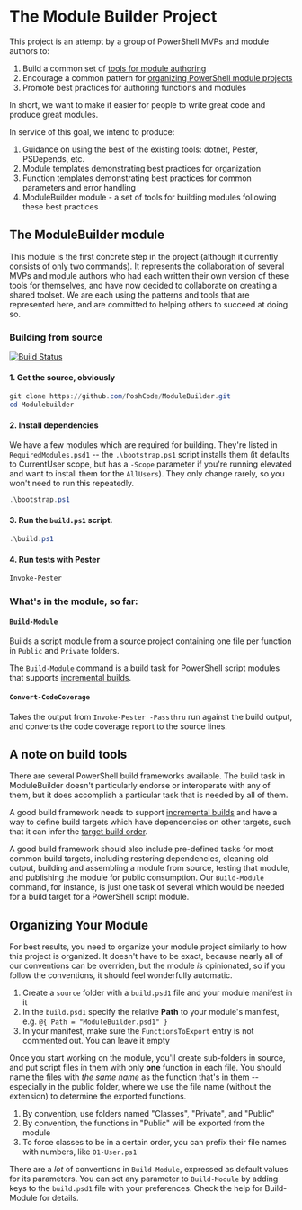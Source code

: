 # The Module Builder Project

This project is an attempt by a group of PowerShell MVPs and module authors to:

1. Build a common set of [tools for module authoring](#whats-in-the-module-so-far)
2. Encourage a common pattern for [organizing PowerShell module projects](#organizing-your-module)
3. Promote best practices for authoring functions and modules

In short, we want to make it easier for people to write great code and produce great modules.

In service of this goal, we intend to produce:

1. Guidance on using the best of the existing tools: dotnet, Pester, PSDepends, etc.
2. Module templates demonstrating best practices for organization
3. Function templates demonstrating best practices for common parameters and error handling
4. ModuleBuilder module - a set of tools for building modules following these best practices

## The ModuleBuilder module

This module is the first concrete step in the project (although it currently consists of only two commands). It represents the collaboration of several MVPs and module authors who had each written their own version of these tools for themselves, and have now decided to collaborate on creating a shared toolset. We are each using the patterns and tools that are represented here, and are committed to helping others to succeed at doing so.

### Building from source

[![Build Status](https://poshcode.visualstudio.com/ModuleBuilder/_apis/build/status/ModuleBuilder)](https://poshcode.visualstudio.com/ModuleBuilder/_build/latest?definitionId=1)

#### 1. Get the source, obviously

```powershell
git clone https://github.com/PoshCode/ModuleBuilder.git
cd Modulebuilder
```

#### 2. Install dependencies

We have a few modules which are required for building. They're listed in `RequiredModules.psd1` -- the `.\bootstrap.ps1` script installs them (it defaults to CurrentUser scope, but has a `-Scope` parameter if you're running elevated and want to install them for the `AllUsers`). They only change rarely, so you won't need to run this repeatedly.

```powershell
.\bootstrap.ps1
```

#### 3. Run the `build.ps1` script.

```powershell
.\build.ps1
```


#### 4. Run tests with Pester

```powershell
Invoke-Pester
```


### What's in the module, so far:

#### `Build-Module`

Builds a script module from a source project containing one file per function in `Public` and `Private` folders.

The `Build-Module` command is a build task for PowerShell script modules that supports [incremental builds](https://docs.microsoft.com/en-us/visualstudio/msbuild/incremental-builds).

#### `Convert-CodeCoverage`

Takes the output from `Invoke-Pester -Passthru` run against the build output, and converts the code coverage report to the source lines.

## A note on build tools

There are several PowerShell build frameworks available. The build task in ModuleBuilder doesn't particularly endorse or interoperate with any of them, but it does accomplish a particular task that is needed by all of them.

A good build framework needs to support [incremental builds](https://docs.microsoft.com/en-us/visualstudio/msbuild/incremental-builds) and have a way to define build targets which have dependencies on other targets, such that it can infer the [target build order](https://docs.microsoft.com/en-us/visualstudio/msbuild/msbuild-targets#target-build-order).

A good build framework should also include pre-defined tasks for most common build targets, including restoring dependencies, cleaning old output, building and assembling a module from source, testing that module, and publishing the module for public consumption.  Our `Build-Module` command, for instance, is just one task of several which would be needed for a build target for a PowerShell script module.


## Organizing Your Module

For best results, you need to organize your module project similarly to how this project is organized. It doesn't have to be exact, because nearly all of our conventions can be overriden, but the module *is* opinionated, so if you follow the conventions, it should feel wonderfully automatic.

1. Create a `source` folder with a `build.psd1` file and your module manifest in it
2. In the `build.psd1` specify the relative **Path** to your module's manifest, e.g. `@{ Path = "ModuleBuilder.psd1" }`
3. In your manifest, make sure the `FunctionsToExport` entry is not commented out. You can leave it empty

Once you start working on the module, you'll create sub-folders in source, and put script files in them with only **one** function in each file. You should name the files with _the same name_ as the function that's in them -- especially in the public folder, where we use the file name (without the extension) to determine the exported functions.

1. By convention, use folders named "Classes", "Private", and "Public"
2. By convention, the functions in "Public" will be exported from the module
3. To force classes to be in a certain order, you can prefix their file names with numbers, like `01-User.ps1`

There are a *lot* of conventions in `Build-Module`, expressed as default values for its parameters. You can set any parameter to `Build-Module` by adding keys to the `build.psd1` file with your preferences. Check the help for Build-Module for details.